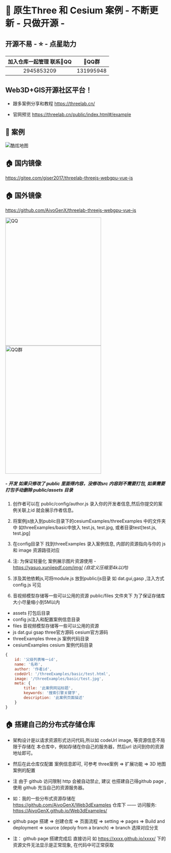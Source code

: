 # 💎 原生Three 和 Cesium 案例 - 不断更新 - 只做开源 -

##  开源不易 - ⭐ - 点星助力

加入仓库一起管理 联系🐧QQ             |  🐧QQ群         
:-------------------------:|:-------------------------:
2945853209  |  131995948  

## Web3D+GIS开源社区平台！
- 跟多案例分享和教程 https://threelab.cn/

- 官网预览 https://threelab.cn/public/index.html#/example

## 🌳 案例
<img src="https://www.threelab.cn/cdn/images/3dEarth.png"  alt="酷炫地图">


## 🏠 国内镜像
https://gitee.com/giser2017/threelab-threejs-webgpu-vue-js

## 🏠 国外镜像
https://github.com/AivoGenX/threelab-threejs-webgpu-vue-js

<img src="https://gitee.com/giser2017/threelab-threejs-webgpu-vue-js/raw/main/public/files/images/qq.jpg" width="300" height="400" alt="QQ">
<img src="https://gitee.com/giser2017/threelab-threejs-webgpu-vue-js/raw/main/public/files/images/qqq.jpg" width="300" height="400" alt="QQ群">

##### - 开发 如果只修改了 public 里面得内容，没修改src 内容则不需要打包, 如果需要打包手动删除 public/assets 目录

1. 创作者可以在 public/config/author.js 录入你的开发者信息,然后你提交的案例关联上id 就会展示作者信息。

2. 将案例js放入到public目录下的cesiumExamples/threeExamples 中的文件夹中 如threeExamples/basic中放入 test.js, test.jpg, 或者目录test[test.js, test.jpg]

3. 在config目录下 找到threeExamples 录入案例信息, 内部的资源指向与你的 js 和 image 资源路径对应

4. 注: 为保证轻量化 案例展示图片资源使用 - https://yasuo.xunjiepdf.com/img/  _(自定义压缩至4k以内)_

5. 涉及其他依赖js,可将module.js 放到public/js目录  如 dat.gui,gasp ,注入方式 config.js 可见

6. 音视频模型存储等一些可以公用的资源 public/files 文件夹下 为了保证存储库大小尽量缩小到5M以内

- assets 打包后目录
- config  js注入和配置案例信息目录
- files 音视频模型存储等一些可以公用的资源
- js dat.gui gsap three官方源码 cesium官方源码
- threeExamples three.js 案例代码目录
- cesiumExamples cesium 案例代码目录

```js
{
    id: '父级列表唯一id',
    name: '名称',
    author: '作者id',
    codeUrl: '/threeExamples/basic/test.html',
    image: '/threeExamples/basic/test.jpg',
    meta: {
        title: '此案例网站标题',
        keywords: '搜索引擎关键字',
        description: '此案例页面描述'
    }
}
```

## 🏠 搭建自己的分布式存储仓库

- 架构设计是以请求资源形式访问代码,所以如 codeUrl image, 等资源信息不局限于存储在 本仓库中，例如存储在你自己的服务器，然后url 访问到你的资源地址即可。

- 然后在此仓库仅配置 案例信息即可, 可参考 three案例 => 扩展功能 => 3D 地图 案例的配置

- 注 由于 github 访问限制 http 会被自动禁止, 建议 也搭建自己得github page ,使用 github 充当自己的资源服务器。

- 如：我的一些分布式资源存储在 https://github.com/AivoGenX/Web3dExamples 仓库下 —— 访问服务: https://AivoGenX.github.io/Web3dExamples/

- github page 搭建  => 创建仓库 => 页面流程 => setting => pages => Build and deployment => source (depoly from a branch) => branch 选择对应分支

- 注： github page 搭建完成后 直接访问 如 https://xxxx.github.io/xxxx/ 下的资源文件无法显示是正常现象, 在代码中可正常获取
 


